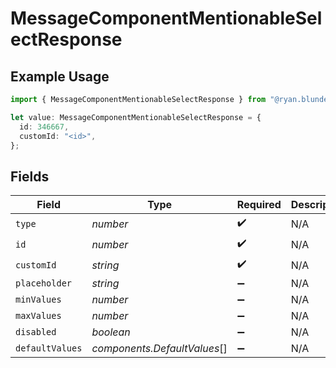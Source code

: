 # MessageComponentMentionableSelectResponse

## Example Usage

```typescript
import { MessageComponentMentionableSelectResponse } from "@ryan.blunden/discord/models/components";

let value: MessageComponentMentionableSelectResponse = {
  id: 346667,
  customId: "<id>",
};
```

## Fields

| Field                        | Type                         | Required                     | Description                  |
| ---------------------------- | ---------------------------- | ---------------------------- | ---------------------------- |
| `type`                       | *number*                     | :heavy_check_mark:           | N/A                          |
| `id`                         | *number*                     | :heavy_check_mark:           | N/A                          |
| `customId`                   | *string*                     | :heavy_check_mark:           | N/A                          |
| `placeholder`                | *string*                     | :heavy_minus_sign:           | N/A                          |
| `minValues`                  | *number*                     | :heavy_minus_sign:           | N/A                          |
| `maxValues`                  | *number*                     | :heavy_minus_sign:           | N/A                          |
| `disabled`                   | *boolean*                    | :heavy_minus_sign:           | N/A                          |
| `defaultValues`              | *components.DefaultValues*[] | :heavy_minus_sign:           | N/A                          |